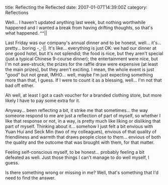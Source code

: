 title: Reflecting the Reflected
date: 2007-01-07T14:39:00Z
category: Reflections

Well… I haven't updated anything last week, but nothing worthwhile happened and I wanted a break from having drifting thoughts, so that's what happened. ^^||

Last Friday was our company's annual dinner and to be honest, well… it's… pretty… boring -\_-||. It's like… everything is just OK: we had our dinner at one good hotel, but it's not splendid; the food is nice, but they aren't special (just a typical Chinese 9-course dinner); the entertainment were nice, but I'm not awe-struck; the prizes for the raffle draw were expensive (at least the main prizes), but they aren't exciting. I mean, the whole event is just "good" but not great, IMHO… well, maybe I'm just expecting something more than that, I guess. If I were to count it as a blessing, well… I'm not that bad off either.

Ah well, at least I got a cash voucher for a branded clothing store, but more likely I have to pay some extra for it.

Anyway… been reflecting a bit, it strike me that sometimes… the way someone respond to me are just a reflection of part of myself, so whether I like that response or not, in a way, is pretty much like liking or disliking that part of myself. Thinking about it… somehow I just felt a bit envious with Yuan Hui and Seck Min (two of my colleagues), envious of that quality of friendliness and warmth that draws people close to them… envious of both the quality and the outcome that was brought with them, for that matter.

Feeling self-conscious myself, to be honest… probably feeling a bit defeated as well. Just those things I can't manage to do well myself, I guess.

Is there something wrong or missing in me? Well, that's something that I'd need to find the answer.
